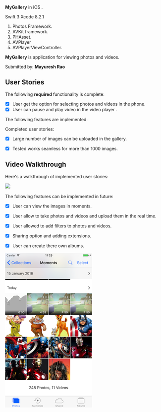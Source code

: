 

**MyGallery** in  iOS .

Swift 3 
Xcode 8.2.1
1. Photos Framework.
2. AVKit framework.
3. PHAsset.
4. AVPlayer
5. AVPlayerViewController.

**MyGallery** is  application for viewing photos and videos.

Submitted by: **Mayuresh Rao**


## User Stories

The following **required** functionality is complete:

* [x] User get the option for selecting photos and videos in the phone.
* [x] User can pause and play video in the video player .

The following features are implemented:

Completed user stories:

* [x] Large number of images can be uploaded in the gallery.
* [x] Tested works seamless for more than 1000 images.


## Video Walkthrough 

Here's a walkthrough of implemented user stories:

![](gif/1231.gif) 







The following features can be implemented in future:

* [x] User can view the images in moments.
* [x] User allow to take photos and videos and upload them in the real time.
* [x] User allowed to add filters to photos and videos.
* [x] Sharing option and adding extensions.
* [x] User can create there own albums.




![](gif/FutureUpdates.png)









